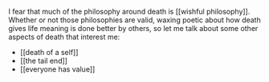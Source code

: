 I fear that much of the philosophy around death is [[wishful philosophy]]. Whether or not those philosophies are valid, waxing poetic about how death gives life meaning is done better by others, so let me talk about some other aspects of death that interest me:

 - [[death of a self]]
 - [[the tail end]]
 - [[everyone has value]]
